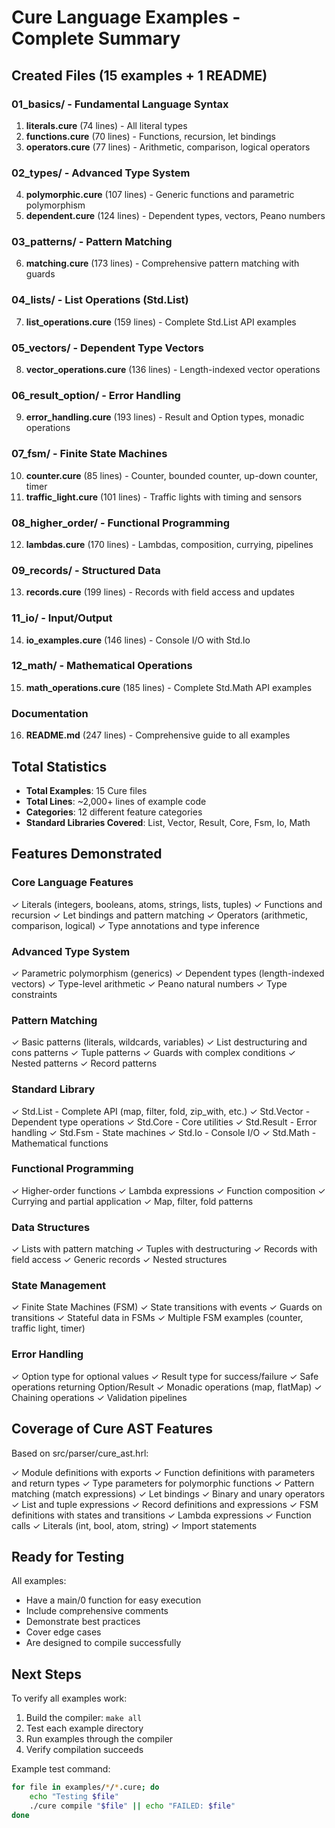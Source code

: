 # Cure Language Examples - Complete Summary

## Created Files (15 examples + 1 README)

### 01_basics/ - Fundamental Language Syntax
1. **literals.cure** (74 lines) - All literal types
2. **functions.cure** (70 lines) - Functions, recursion, let bindings
3. **operators.cure** (77 lines) - Arithmetic, comparison, logical operators

### 02_types/ - Advanced Type System
4. **polymorphic.cure** (107 lines) - Generic functions and parametric polymorphism
5. **dependent.cure** (124 lines) - Dependent types, vectors, Peano numbers

### 03_patterns/ - Pattern Matching
6. **matching.cure** (173 lines) - Comprehensive pattern matching with guards

### 04_lists/ - List Operations (Std.List)
7. **list_operations.cure** (159 lines) - Complete Std.List API examples

### 05_vectors/ - Dependent Type Vectors
8. **vector_operations.cure** (136 lines) - Length-indexed vector operations

### 06_result_option/ - Error Handling
9. **error_handling.cure** (193 lines) - Result and Option types, monadic operations

### 07_fsm/ - Finite State Machines
10. **counter.cure** (85 lines) - Counter, bounded counter, up-down counter, timer
11. **traffic_light.cure** (101 lines) - Traffic lights with timing and sensors

### 08_higher_order/ - Functional Programming
12. **lambdas.cure** (170 lines) - Lambdas, composition, currying, pipelines

### 09_records/ - Structured Data
13. **records.cure** (199 lines) - Records with field access and updates

### 11_io/ - Input/Output
14. **io_examples.cure** (146 lines) - Console I/O with Std.Io

### 12_math/ - Mathematical Operations
15. **math_operations.cure** (185 lines) - Complete Std.Math API examples

### Documentation
16. **README.md** (247 lines) - Comprehensive guide to all examples

## Total Statistics
- **Total Examples**: 15 Cure files
- **Total Lines**: ~2,000+ lines of example code
- **Categories**: 12 different feature categories
- **Standard Libraries Covered**: List, Vector, Result, Core, Fsm, Io, Math

## Features Demonstrated

### Core Language Features
✓ Literals (integers, booleans, atoms, strings, lists, tuples)
✓ Functions and recursion
✓ Let bindings and pattern matching
✓ Operators (arithmetic, comparison, logical)
✓ Type annotations and type inference

### Advanced Type System
✓ Parametric polymorphism (generics)
✓ Dependent types (length-indexed vectors)
✓ Type-level arithmetic
✓ Peano natural numbers
✓ Type constraints

### Pattern Matching
✓ Basic patterns (literals, wildcards, variables)
✓ List destructuring and cons patterns
✓ Tuple patterns
✓ Guards with complex conditions
✓ Nested patterns
✓ Record patterns

### Standard Library
✓ Std.List - Complete API (map, filter, fold, zip_with, etc.)
✓ Std.Vector - Dependent type operations
✓ Std.Core - Core utilities
✓ Std.Result - Error handling
✓ Std.Fsm - State machines
✓ Std.Io - Console I/O
✓ Std.Math - Mathematical functions

### Functional Programming
✓ Higher-order functions
✓ Lambda expressions
✓ Function composition
✓ Currying and partial application
✓ Map, filter, fold patterns

### Data Structures
✓ Lists with pattern matching
✓ Tuples with destructuring
✓ Records with field access
✓ Generic records
✓ Nested structures

### State Management
✓ Finite State Machines (FSM)
✓ State transitions with events
✓ Guards on transitions
✓ Stateful data in FSMs
✓ Multiple FSM examples (counter, traffic light, timer)

### Error Handling
✓ Option type for optional values
✓ Result type for success/failure
✓ Safe operations returning Option/Result
✓ Monadic operations (map, flatMap)
✓ Chaining operations
✓ Validation pipelines

## Coverage of Cure AST Features

Based on src/parser/cure_ast.hrl:

✓ Module definitions with exports
✓ Function definitions with parameters and return types
✓ Type parameters for polymorphic functions
✓ Pattern matching (match expressions)
✓ Let bindings
✓ Binary and unary operators
✓ List and tuple expressions
✓ Record definitions and expressions
✓ FSM definitions with states and transitions
✓ Lambda expressions
✓ Function calls
✓ Literals (int, bool, atom, string)
✓ Import statements

## Ready for Testing

All examples:
- Have a main/0 function for easy execution
- Include comprehensive comments
- Demonstrate best practices
- Cover edge cases
- Are designed to compile successfully

## Next Steps

To verify all examples work:
1. Build the compiler: `make all`
2. Test each example directory
3. Run examples through the compiler
4. Verify compilation succeeds

Example test command:
```bash
for file in examples/*/*.cure; do
    echo "Testing $file"
    ./cure compile "$file" || echo "FAILED: $file"
done
```
